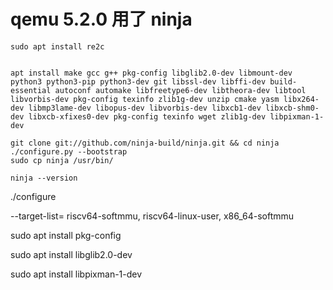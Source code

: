 # qemu 5.2.0 用了 ninja

    sudo apt install re2c


    apt install make gcc g++ pkg-config libglib2.0-dev libmount-dev python3 python3-pip python3-dev git libssl-dev libffi-dev build-essential autoconf automake libfreetype6-dev libtheora-dev libtool libvorbis-dev pkg-config texinfo zlib1g-dev unzip cmake yasm libx264-dev libmp3lame-dev libopus-dev libvorbis-dev libxcb1-dev libxcb-shm0-dev libxcb-xfixes0-dev pkg-config texinfo wget zlib1g-dev libpixman-1-dev

    git clone git://github.com/ninja-build/ninja.git && cd ninja
    ./configure.py --bootstrap
    sudo cp ninja /usr/bin/

    ninja --version



./configure 

--target-list=
    riscv64-softmmu,
    riscv64-linux-user,
    x86_64-softmmu





sudo apt install pkg-config


sudo apt install libglib2.0-dev


sudo apt install libpixman-1-dev